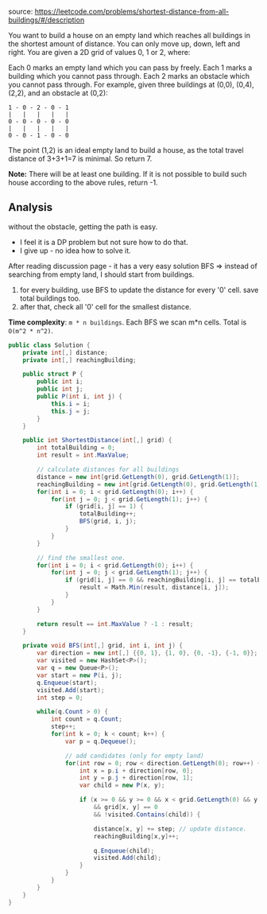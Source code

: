 source: https://leetcode.com/problems/shortest-distance-from-all-buildings/#/description

You want to build a house on an empty land which reaches all buildings in the shortest amount of distance. You can only move up, down, left and right. You are given a 2D grid of values 0, 1 or 2, where:

Each 0 marks an empty land which you can pass by freely.
Each 1 marks a building which you cannot pass through.
Each 2 marks an obstacle which you cannot pass through.
For example, given three buildings at (0,0), (0,4), (2,2), and an obstacle at (0,2):

```
1 - 0 - 2 - 0 - 1
|   |   |   |   |
0 - 0 - 0 - 0 - 0
|   |   |   |   |
0 - 0 - 1 - 0 - 0
```

The point (1,2) is an ideal empty land to build a house, as the total travel distance of 3+3+1=7 is minimal. So return 7.

**Note:** There will be at least one building. If it is not possible to build such house according to the above rules, return -1.

## Analysis
without the obstacle, getting the path is easy.

* I feel it is a DP problem but not sure how to do that.
* I give up - no idea how to solve it.

After reading discussion page - it has a very easy solution BFS => instead of searching from empty land, I should start from buildings.
1. for every building, use BFS to update the distance for every '0' cell. save total buildings too.
2. after that, check all '0' cell for the smallest distance.

**Time complexity**: `m * n buildings`. Each BFS we scan m*n cells. Total is `O(m^2 * n^2)`.

```c#
public class Solution {
    private int[,] distance;
    private int[,] reachingBuilding;

    public struct P {
        public int i;
        public int j;
        public P(int i, int j) {
            this.i = i;
            this.j = j;
        }
    }

    public int ShortestDistance(int[,] grid) {
        int totalBuilding = 0;
        int result = int.MaxValue;

        // calculate distances for all buildings
        distance = new int[grid.GetLength(0), grid.GetLength(1)];
        reachingBuilding = new int[grid.GetLength(0), grid.GetLength(1)];
        for(int i = 0; i < grid.GetLength(0); i++) {
            for(int j = 0; j < grid.GetLength(1); j++) {
                if (grid[i, j] == 1) {
                    totalBuilding++;
                    BFS(grid, i, j);
                }
            }
        }

        // find the smallest one.
        for(int i = 0; i < grid.GetLength(0); i++) {
            for(int j = 0; j < grid.GetLength(1); j++) {
                if (grid[i, j] == 0 && reachingBuilding[i, j] == totalBuilding) {
                    result = Math.Min(result, distance[i, j]);
                }
            }
        }

        return result == int.MaxValue ? -1 : result;
    }

    private void BFS(int[,] grid, int i, int j) {
        var direction = new int[,] {{0, 1}, {1, 0}, {0, -1}, {-1, 0}};
        var visited = new HashSet<P>();
        var q = new Queue<P>();
        var start = new P(i, j);
        q.Enqueue(start);
        visited.Add(start);        
        int step = 0;        

        while(q.Count > 0) {
            int count = q.Count;
            step++;
            for(int k = 0; k < count; k++) {
                var p = q.Dequeue();

                // add candidates (only for empty land)
                for(int row = 0; row < direction.GetLength(0); row++) {
                    int x = p.i + direction[row, 0];
                    int y = p.j + direction[row, 1];
                    var child = new P(x, y);

                    if (x >= 0 && y >= 0 && x < grid.GetLength(0) && y < grid.GetLength(1)
                        && grid[x, y] == 0 
                        && !visited.Contains(child)) {

                        distance[x, y] += step; // update distance.
                        reachingBuilding[x,y]++;

                        q.Enqueue(child);
                        visited.Add(child);                        
                    }
                }
            }
        }
    }
}
```
